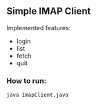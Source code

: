 ## Simple IMAP Client

Implemented features:
* login
* list
* fetch
* quit

### How to run:
`java ImapClient.java`